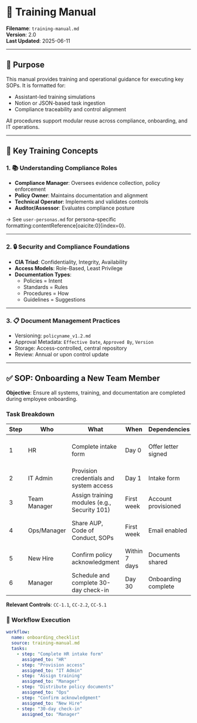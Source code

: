 # 📘 Training Manual

**Filename**: `training-manual.md`  
**Version**: 2.0  
**Last Updated**: 2025-06-11

---

## 🎯 Purpose

This manual provides training and operational guidance for executing key SOPs. It is formatted for:

- Assistant-led training simulations  
- Notion or JSON-based task ingestion  
- Compliance traceability and control alignment  

All procedures support modular reuse across compliance, onboarding, and IT operations.

---

## 🧠 Key Training Concepts

### 1. 📚 Understanding Compliance Roles

- **Compliance Manager**: Oversees evidence collection, policy enforcement  
- **Policy Owner**: Maintains documentation and alignment  
- **Technical Operator**: Implements and validates controls  
- **Auditor/Assessor**: Evaluates compliance posture  

→ See `user-personas.md` for persona-specific formatting:contentReference[oaicite:0]{index=0}.

---

### 2. 🔒 Security and Compliance Foundations

- **CIA Triad**: Confidentiality, Integrity, Availability  
- **Access Models**: Role-Based, Least Privilege  
- **Documentation Types**:
  - Policies = Intent  
  - Standards = Rules  
  - Procedures = How  
  - Guidelines = Suggestions  

---

### 3. 📋 Document Management Practices

- Versioning: `policyname_v1.2.md`  
- Approval Metadata: `Effective Date`, `Approved By`, `Version`  
- Storage: Access-controlled, central repository  
- Review: Annual or upon control update  

---

## ✅ SOP: Onboarding a New Team Member

**Objective**: Ensure all systems, training, and documentation are completed during employee onboarding.

### Task Breakdown

| Step | Who          | What                                                   | When              | Dependencies           | Notes                                 |
|------|---------------|--------------------------------------------------------|-------------------|------------------------|----------------------------------------|
| 1    | HR            | Complete intake form                                   | Day 0             | Offer letter signed    | May include background verification    |
| 2    | IT Admin      | Provision credentials and system access                | Day 1             | Intake form            | Use secure channel                     |
| 3    | Team Manager  | Assign training modules (e.g., Security 101)           | First week        | Account provisioned     | Use LMS or internal tracker            |
| 4    | Ops/Manager   | Share AUP, Code of Conduct, SOPs                       | First week        | Email enabled          | Use secure document delivery platform  |
| 5    | New Hire      | Confirm policy acknowledgment                          | Within 7 days     | Documents shared       | e-signature or form tracking           |
| 6    | Manager       | Schedule and complete 30-day check-in                  | Day 30            | Onboarding complete    | Confirm confidence + clarity           |

**Relevant Controls**: `CC-1.1`, `CC-2.2`, `CC-5.1`

### 🔄 Workflow Execution

```yaml
workflow:
  name: onboarding_checklist
  source: training-manual.md
  tasks:
    - step: "Complete HR intake form"
      assigned_to: "HR"
    - step: "Provision access"
      assigned_to: "IT Admin"
    - step: "Assign training"
      assigned_to: "Manager"
    - step: "Distribute policy documents"
      assigned_to: "Ops"
    - step: "Confirm acknowledgment"
      assigned_to: "New Hire"
    - step: "30-day check-in"
      assigned_to: "Manager"
